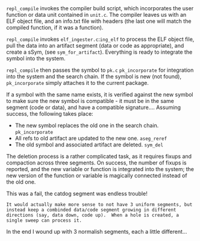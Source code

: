 ## 
`repl_compile` invokes the compiler build script, which incorporates the user function or data unit contained in `unit.c`.  The compiler leaves us with an ELF object file, and an info.txt file with headers (the last one will match the compiled function, if it was a function). 

`repl_compile` invokes `elf_ingester.c`:`ing_elf` to process the ELF object file, pull the data into an artifact segment (data or code as appropriate), and create a sSym, (see `sym_for_artifact`).  Everything is ready to integrate the symbol into the system.


`repl_compile` then passes the symbol to `pk.c` `pk_incorporate` for integration into the system and the search chain.  If the symbol is new (not found), `pk_incorporate` simply attaches it to the current package.

If a symbol with the same name exists, it is verified against the new symbol to make sure the new symbol is compatible - it must be in the same segment (code or data), and have a compatible signature....  Assuming success, the following takes place:
* The new symbol replaces the old one in the search chain. `pk_incorporate`
* All refs to old artifact are updated to the new one.     `aseg_reref`
* The old symbol and associated artifact are deleted.      `sym_del`

The deletion process is a rather complicated task, as it requires fixups and compaction across three segments.  On success, the number of fixups is reported, and the new variable or function is integrated into the system; the new version of the function or variable is magically connected instead of the old one.










This was a fail, the catdog segment was endless trouble!
```
It would actually make more sense to not have 3 uniform segments, but instead keep a combinded data/code segment growing in different directions (say, data down, code up).  When a hole is created, a single sweep can process it.  
```
In the end I wound up with 3 normalish segments, each a little different...

